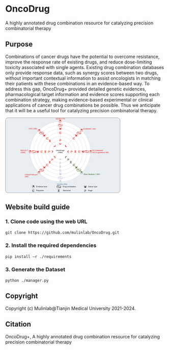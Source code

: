 # OncoDrug
A highly annotated drug combination resource for catalyzing precision combinatorial therapy
## Purpose
Combinations of cancer drugs have the potential to overcome resistance, improve the response rate of existing drugs, and reduce dose-limiting toxicity associated with single agents. Existing drug combination databases only provide response data, such as synergy scores between two drugs, without important contextual information to assist oncologists in matching their patients with these combinations in an evidence-based way. To address this gap, OncoDrug+ provided detailed genetic evidences, pharmacological target information and evidence scores supporting each combination strategy, making evidence-based experimental or clinical applications of cancer drug combinations be possible. Thus we anticipate that it will be a useful tool for catalyzing precision combinatorial therapy. 

<img src="https://github.com/mulinlab/OncoDrug/blob/main/static/img/purpose.png" width="361" height="237">

## Website build guide
### 1. Clone code using the web URL
```
git clone https://github.com/mulinlab/OncoDrug.git
```
### 2. Install the required dependencies
```
pip install –r ./requirements
```
### 3. Generate the Dataset
```
python ./manager.py
```
## Copyright
Copyright (c) Mulinlab@Tianjin Medical University 2021-2024.
## Citation
OncoDrug+, A highly annotated drug combination resource for catalyzing precision combinatorial therapy
